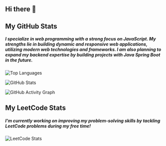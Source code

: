 ## Hi there 👋

<!--
**limcw20/limcw20** is a ✨ _special_ ✨ repository because its `README.md` (this file) appears on your GitHub profile.

Here are some ideas to get you started:

- 🔭 I’m currently working on ...
- 🌱 I’m currently learning ...
- 👯 I’m looking to collaborate on ...
- 🤔 I’m looking for help with ...
- 💬 Ask me about ...
- 📫 How to reach me: ...
- 😄 Pronouns: ...
- ⚡ Fun fact: ...
-->
## My GitHub Stats

##### I specialize in **web programming** with a strong focus on **JavaScript**. My strengths lie in building dynamic and responsive web applications, utilizing modern web technologies and frameworks. I am also planning to expand my backend expertise by building projects with **Java Spring Boot** in the future.

![Top Languages](https://github-readme-stats.vercel.app/api/top-langs/?username=limcw20&layout=compact&theme=react-dark)

![GitHub Stats](https://github-readme-stats.vercel.app/api?username=limcw20&show_icons=true&theme=react-dark)

![GitHub Activity Graph](https://github-readme-activity-graph.cyclic.app/graph?username=limcw20&theme=react-dark)




## My LeetCode Stats
##### I'm currently working on improving my problem-solving skills by tackling **LeetCode problems** during my free time!

![LeetCode Stats](https://leetcode-stats.vercel.app/api?username=elimcw20&theme=dark)
